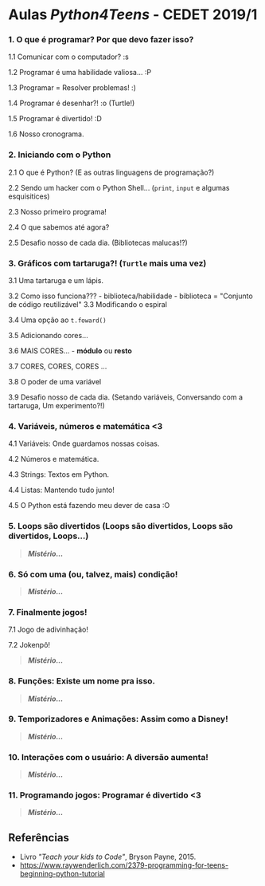 # Aulas _Python4Teens_ - CEDET 2019/1

### 1. O que é programar? Por que devo fazer isso?

1.1 Comunicar com o computador? :s 

1.2 Programar é uma habilidade valiosa... :P

1.3 Programar = Resolver problemas! :)

1.4 Programar é desenhar?! :o (Turtle!)

1.5 Programar é divertido! :D

1.6 Nosso cronograma.


### 2. Iniciando com o Python   
    
2.1 O que é Python? (E as outras linguagens de programação?)

2.2 Sendo um hacker com o Python Shell... (`print`, `input` e algumas esquisitices) 

2.3 Nosso primeiro programa!

2.4 O que sabemos até agora?

2.5 Desafio nosso de cada dia. (Bibliotecas malucas!?)


### 3. Gráficos com tartaruga?! (`Turtle` mais uma vez)

3.1 Uma tartaruga e um lápis.

3.2 Como isso funciona??? 
    - biblioteca/habilidade
    - biblioteca = "Conjunto de código reutilizável"
3.3 Modificando o espiral

3.4 Uma opção ao `t.foward()`

3.5 Adicionando cores...

3.6 MAIS CORES...
    - **módulo** ou **resto**

3.7 CORES, CORES, CORES ...

3.8 O poder de uma variável

3.9 Desafio nosso de cada dia. (Setando variáveis, Conversando com a tartaruga, Um experimento?!)




### 4. Variáveis, números e matemática <3

4.1 Variáveis: Onde guardamos nossas coisas.

4.2 Números e matemática.

4.3 Strings: Textos em Python.

4.4 Listas: Mantendo tudo junto!

4.5 O Python está fazendo meu dever de casa :O


### 5. Loops são divertidos (Loops são divertidos, Loops são divertidos, Loops...) 

> **_Mistério..._**

### 6. Só com uma (ou, talvez, mais) condição!

> **_Mistério..._**

### 7. Finalmente jogos!

7.1 Jogo de adivinhação!

7.2 Jokenpô!

> **_Mistério..._**

### 8. Funções: Existe um nome pra isso.

> **_Mistério..._**

### 9. Temporizadores e Animações: Assim como a Disney! 

> **_Mistério..._**

### 10. Interações com o usuário: A diversão aumenta!

> **_Mistério..._**

### 11. Programando jogos: Programar é divertido <3

> **_Mistério..._**

## Referências
- Livro _"Teach your kids to Code"_, Bryson Payne, 2015.
- https://www.raywenderlich.com/2379-programming-for-teens-beginning-python-tutorial


